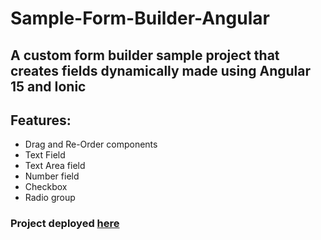# Sample-Form-Builder-Angular

## A custom form builder sample project that creates fields dynamically made using Angular 15 and Ionic


## Features:
* Drag and Re-Order components
* Text Field
* Text Area field
* Number field
* Checkbox
* Radio group

### Project deployed [here](https://sample-form-builder-angular.pages.dev/home)
